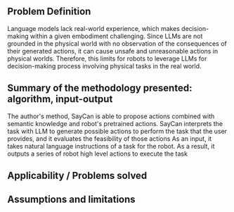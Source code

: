 ## Problem Definition
Language models lack real-world experience, which makes decision-making within a given embodiment challenging.  Since LLMs are not grounded in the physical world with no observation of the consequences of their generated actions, it can cause unsafe and unreasonable actions in physical worlds. Therefore, this limits for robots to leverage LLMs for decision-making process involving physical tasks in the real world.
## Summary of the methodology presented: algorithm, input-output
The author's method, SayCan is able to propose actions combined with semantic knowledge and robot's pretrained actions. SayCan interprets the task with LLM to generate possible actions to perform the task that the user provides, and it evaluates the feasibility of those actions  As an input, it takes natural language instructions of a task for the robot. As a result, it outputs a series of robot high level actions to execute the task

## Applicability / Problems solved

## Assumptions and limitations

